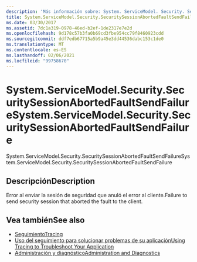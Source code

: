 ```yaml
---
description: 'Más información sobre: System. ServiceModel. Security. SecuritySessionAbortedFaultSendFailure'
title: System.ServiceModel.Security.SecuritySessionAbortedFaultSendFailure
ms.date: 03/30/2017
ms.assetid: 7dc1a319-0978-46ed-b2ef-1de2317e7e2d
ms.openlocfilehash: 9d178c57b3fa0b69cd3fbe954cc79f8460923cdd
ms.sourcegitcommit: ddf7edb67715a5b9a45e3dd44536dabc153c1de0
ms.translationtype: MT
ms.contentlocale: es-ES
ms.lasthandoff: 02/06/2021
ms.locfileid: "99758670"
---
```

# <a name="systemservicemodelsecuritysecuritysessionabortedfaultsendfailure"></a><span data-ttu-id="a611d-103">System.ServiceModel.Security.SecuritySessionAbortedFaultSendFailure</span><span class="sxs-lookup"><span data-stu-id="a611d-103">System.ServiceModel.Security.SecuritySessionAbortedFaultSendFailure</span></span>

<span data-ttu-id="a611d-104">System.ServiceModel.Security.SecuritySessionAbortedFaultSendFailure</span><span class="sxs-lookup"><span data-stu-id="a611d-104">System.ServiceModel.Security.SecuritySessionAbortedFaultSendFailure</span></span>  
  
## <a name="description"></a><span data-ttu-id="a611d-105">Descripción</span><span class="sxs-lookup"><span data-stu-id="a611d-105">Description</span></span>  

 <span data-ttu-id="a611d-106">Error al enviar la sesión de seguridad que anuló el error al cliente.</span><span class="sxs-lookup"><span data-stu-id="a611d-106">Failure to send security session that aborted the fault to the client.</span></span>  
  
## <a name="see-also"></a><span data-ttu-id="a611d-107">Vea también</span><span class="sxs-lookup"><span data-stu-id="a611d-107">See also</span></span>

- [<span data-ttu-id="a611d-108">Seguimiento</span><span class="sxs-lookup"><span data-stu-id="a611d-108">Tracing</span></span>](index.md)
- [<span data-ttu-id="a611d-109">Uso del seguimiento para solucionar problemas de su aplicación</span><span class="sxs-lookup"><span data-stu-id="a611d-109">Using Tracing to Troubleshoot Your Application</span></span>](using-tracing-to-troubleshoot-your-application.md)
- [<span data-ttu-id="a611d-110">Administración y diagnóstico</span><span class="sxs-lookup"><span data-stu-id="a611d-110">Administration and Diagnostics</span></span>](../index.md)
